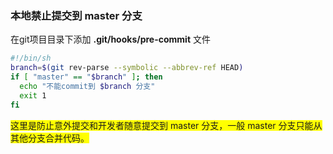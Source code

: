 ### 本地禁止提交到 master 分支

在git项目目录下添加 **.git/hooks/pre-commit** 文件

```bash
#!/bin/sh
branch=$(git rev-parse --symbolic --abbrev-ref HEAD)
if [ "master" == "$branch" ]; then
  echo "不能commit到 $branch 分支"
  exit 1
fi
```

<span style="background-color: yellow">这里是防止意外提交和开发者随意提交到 master 分支，一般 master 分支只能从其他分支合并代码。</span>

